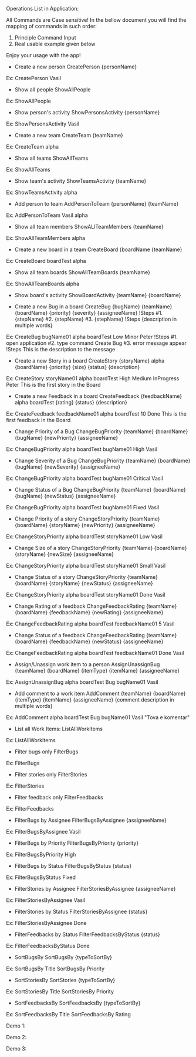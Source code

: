 Operations List in Application:

All Commands are Case sensitive!
In the bellow document you will find the mapping of commands in such order:

1. Principle Command Input
2. Real usable example given below

Enjoy your usage with the app!

* Create a new person
CreatePerson {personName}

Ex:
CreatePerson Vasil

* Show all people
ShowAllPeople

Ex:
ShowAllPeople

* Show person's activity
ShowPersonsActivity {personName}

Ex:
ShowPersonsActivity Vasil

* Create a new team
CreateTeam {teamName}

Ex:
CreateTeam alpha

* Show all teams
ShowAllTeams

Ex:
ShowAllTeams

* Show team's activity
ShowTeamsActivity {teamName}

Ex:
ShowTeamsActivity alpha

* Add person to team
AddPersonToTeam {personName} {teamName}

Ex:
AddPersonToTeam Vasil alpha

* Show all team members
ShowALlTeamMembers {teamName}

Ex:
ShowAllTeamMembers alpha

* Create a new board in a team
CreateBoard {boardName {teamName}

Ex:
CreateBoard boardTest alpha

* Show all team boards
ShowAllTeamBoards {teamName}

Ex:
ShowAllTeamBoards alpha

* Show board's activity
ShowBoardActivity {teamName} {boardName}

* Create a new Bug in a board
CreateBug {bugName} {teamName} {boardName} {priority} {severity} {assigneeName} !Steps #1. {stepName} #2. {stepName} #3. {stepName} !Steps {description in multiple words}

Ex:
CreateBug bugName01 alpha boardTest Low Minor Peter !Steps #1. open application #2. type command Create Bug #3. error message appear !Steps This is the description to the message

* Create a new Story in a board
CreateStory {storyName} alpha {boardName} {priority} {size} {status} {description}

Ex:
CreateStory storyName01 alpha boardTest High Medium InProgress Peter This is the first story in the Board

* Create a new Feedback in a board
CreateFeedback {feedbackName} alpha boardTest {rating} {status} {description}

Ex:
CreateFeedback feedbackName01 alpha boardTest 10 Done This is the first feedback in the Board

* Change Priority of a Bug
ChangeBugPriority {teamName} {boardName} {bugName} {newPriority} {assigneeName}

Ex:
ChangeBugPriority alpha boardTest bugName01 High Vasil

* Change Severity of a Bug
ChangeBugPriority {teamName} {boardName} {bugName} {newSeverity} {assigneeName}

Ex:
ChangeBugPriority alpha boardTest bugName01 Critical Vasil

* Change Status of a Bug
ChangeBugPriority {teamName} {boardName} {bugName} {newStatus} {assigneeName}

Ex:
ChangeBugPriority alpha boardTest bugName01 Fixed Vasil

* Change Priority of a story
ChangeStoryPriority {teamName} {boardName} {storyName} {newPriority} {assigneeName}

Ex:
ChangeStoryPriority alpha boardTest storyName01 Low Vasil

* Change Size of a story
ChangeStoryPriority {teamName} {boardName} {storyName} {newSize} {assigneeName}

Ex:
ChangeStoryPriority alpha boardTest storyName01 Small Vasil

* Change Status of a story
ChangeStoryPriority {teamName} {boardName} {storyName} {newStatus} {assigneeName}

Ex:
ChangeStoryPriority alpha boardTest storyName01 Done Vasil

* Change Rating of a feedback
ChangeFeedbackRating {teamName} {boardName} {feedbackName} {newRating} {assigneeName}

Ex:
ChangeFeedbackRating alpha boardTest feedbackName01 5 Vasil

* Change Status of a feedback
ChangeFeedbackRating {teamName} {boardName} {feedbackName} {newStatus} {assigneeName}

Ex:
ChangeFeedbackRating alpha boardTest feedbackName01 Done Vasil

* Assign/Unassign work item to a person
AssignUnassignBug {teamName} {boardName} {itemType} {itemName} {assigneeName}

Ex:
AssignUnassignBug alpha boardTest Bug bugName01 Vasil

* Add comment to a work item
AddComment {teamName} {boardName} {itemType} {itemName} {assigneeName} {comment description in multiple words}

Ex:
AddComment alpha boardTest Bug bugName01 Vasil "Tova e komentar"

* List all Work Items:
ListAllWorkItems

Ex:
ListAllWorkItems

* Filter bugs only
FilterBugs

Ex:
FilterBugs

* Filter stories only
FilterStories

Ex:
FilterStories

* Filter feedback only
FilterFeedbacks

Ex:
FilterFeedbacks

* FilterBugs by Assignee
FilterBugsByAssignee {assigneeName}

Ex:
FilterBugsByAssignee Vasil

* FilterBugs by Priority
FilterBugsByPriority {priority}

Ex:
FilterBugsByPriority High

* FilterBugs by Status
FilterBugsByStatus {status}

Ex:
FilterBugsByStatus Fixed

* FilterStories by Assignee
FilterStoriesByAssignee {assigneeName}

Ex:
FilterStoriesByAssignee Vasil

* FilterStories by Status
FilterStoriesByAssignee {status}

Ex:
FilterStoriesByAssignee Done

* FilterFeedbacks by Status
FilterFeedbacksByStatus {status}

Ex:
FilterFeedbacksByStatus Done


* SortBugsBy
SortBugsBy {typeToSortBy}

Ex:
SortBugsBy Title
SortBugsBy Priority

* SortStoriesBy
SortStories {typeToSortBy}

Ex:
SortStoriesBy Title
SortStoriesBy Priority

* SortFeedbacksBy
SortFeedbacksBy {typeToSortBy}

Ex:
SortFeedbacksBy Title
SortFeedbacksBy Rating


Demo 1:


Demo 2:


Demo 3: